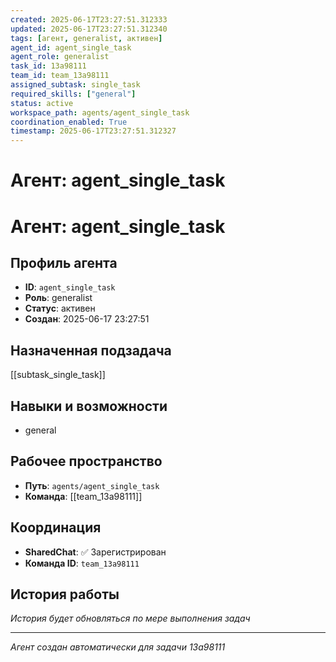 ```yaml
---
created: 2025-06-17T23:27:51.312333
updated: 2025-06-17T23:27:51.312340
tags: [агент, generalist, активен]
agent_id: agent_single_task
agent_role: generalist
task_id: 13a98111
team_id: team_13a98111
assigned_subtask: single_task
required_skills: ["general"]
status: active
workspace_path: agents/agent_single_task
coordination_enabled: True
timestamp: 2025-06-17T23:27:51.312327
---
```


# Агент: agent_single_task

# Агент: agent_single_task

## Профиль агента

- **ID**: `agent_single_task`
- **Роль**: generalist
- **Статус**: активен
- **Создан**: 2025-06-17 23:27:51

## Назначенная подзадача

[[subtask_single_task]]

## Навыки и возможности

- general

## Рабочее пространство

- **Путь**: `agents/agent_single_task`
- **Команда**: [[team_13a98111]]

## Координация

- **SharedChat**: ✅ Зарегистрирован
- **Команда ID**: `team_13a98111`

## История работы

*История будет обновляться по мере выполнения задач*

---
*Агент создан автоматически для задачи 13a98111*
